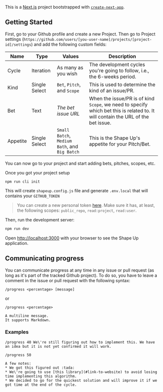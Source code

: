 This is a [Next.js](https://nextjs.org/) project bootstrapped with [`create-next-app`](https://github.com/vercel/next.js/tree/canary/packages/create-next-app).

## Getting Started

First, go to your Github profile and create a new Project. Then go to Project settings (`https://github.com/users/[you-user-name]/projects/[project-id]/settings`) and add the following custom fields:

|Name|Type|Values|Description|
|---|---|---|---|
|Cycle|Iteration|As many as you wish|The development cycles you're going to follow, i.e., the 6-weeks period.
|Kind|Single Select|`Bet`, `Pitch`, and `Scope`|This is used to determine the kind of an issue/PR.
|Bet|Text|_The bet issue URL_|When the issue/PR is of kind `Scope`, we need to specify which bet this is related to. It will contain the URL of the bet issue.
|Appetite|Single Select|`Small Batch`, `Medium Bath`, and `Big Batch`|This is the Shape Up's appetite for your Pitch/Bet.

You can now go to your project and start adding bets, pitches, scopes, etc.

Once you got your project setup 

```
npm run cli init
```
This will create `shapeup.config.js` file and generate  `.env.local` that will contains your `GITHUB_TOKEN`

> You can create a new personal token [here](https://github.com/settings/tokens). Make sure it has, at least, the following scopes: `public_repo`, `read:project`, `read:user`.

Then, run the development server:

```bash
npm run dev
```

Open [http://localhost:3000](http://localhost:3000) with your browser to see the Shape Up application.

## Communicating progress

You can communicate progress at any time in any issue or pull request (as long as it's part of the tracked Github project). To do so, you have to leave a comment in the issue or pull request with the following syntax:

```
/progress <percentage> [message]
```
or

```
/progress <percentage>

A multiline message.
It supports Markdown.
```

### Examples

```
/progress 40 We\'re still figuring out how to implement this. We have an idea but it is not yet confirmed it will work.
```

```
/progress 50

A few notes:
* We got this figured out :tada:
* We\'re going to use [this library](#link-to-website) to avoid losing time implementing this algorithm.
* We decided to go for the quickest solution and will improve it if we got time at the end of the cycle.
```
